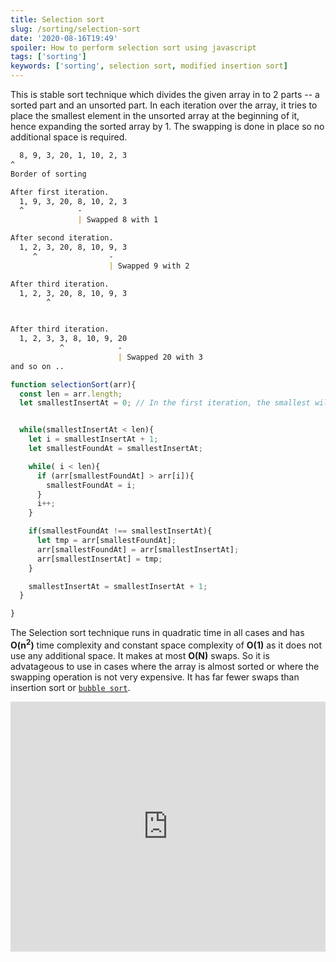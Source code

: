 ```yaml
---
title: Selection sort
slug: /sorting/selection-sort
date: '2020-08-16T19:49'
spoiler: How to perform selection sort using javascript
tags: ['sorting']
keywords: ['sorting', selection sort, modified insertion sort]
---
```


This is stable sort technique which divides the given array in to 2 parts -- a sorted part and an unsorted part. In each iteration over the array, it tries to place the smallest element in the unsorted array at the beginning of it, hence expanding the sorted array by 1. The swapping is done in place so no additional space is required.

```md
  8, 9, 3, 20, 1, 10, 2, 3
^
Border of sorting

After first iteration.
  1, 9, 3, 20, 8, 10, 2, 3
  ^            -
               | Swapped 8 with 1

After second iteration.
  1, 2, 3, 20, 8, 10, 9, 3
     ^                -
                      | Swapped 9 with 2

After third iteration.
  1, 2, 3, 20, 8, 10, 9, 3
        ^


After third iteration.
  1, 2, 3, 3, 8, 10, 9, 20
           ^            -
                        | Swapped 20 with 3
and so on ..
```

```js
function selectionSort(arr){
  const len = arr.length;
  let smallestInsertAt = 0; // In the first iteration, the smallest will come to the head of the array.


  while(smallestInsertAt < len){
    let i = smallestInsertAt + 1;
    let smallestFoundAt = smallestInsertAt;

    while( i < len){
      if (arr[smallestFoundAt] > arr[i]){
        smallestFoundAt = i;
      }
      i++;
    }

    if(smallestFoundAt !== smallestInsertAt){
      let tmp = arr[smallestFoundAt];
      arr[smallestFoundAt] = arr[smallestInsertAt];
      arr[smallestInsertAt] = tmp;
    }

    smallestInsertAt = smallestInsertAt + 1;
  }

}

```

The Selection sort technique runs in quadratic time in all cases and has **O(n<sup>2</sup>)** time complexity and constant space complexity of **O(1)** as it does not use any additional space. It makes at most **O(N)** swaps. So it is advatageous to use in cases where the array is almost sorted or where the swapping operation is not very expensive. It has far fewer swaps than insertion sort or [`bubble sort`]('/sorting/bubble-sort').

<iframe height="400px" width="100%" src="https://repl.it/@jagzviruz/Selection-Sort?lite=true" scrolling="no" frameborder="no" allowtransparency="true" allowfullscreen="true" sandbox="allow-forms allow-pointer-lock allow-popups allow-same-origin allow-scripts allow-modals"></iframe>
